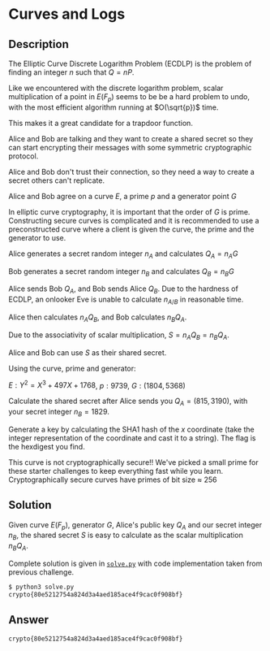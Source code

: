 # Curves and Logs

## Description

The Elliptic Curve Discrete Logarithm Problem (ECDLP) is the problem of finding an integer $n$ such that $Q = nP$.  

Like we encountered with the discrete logarithm problem, scalar multiplication of a point in $E(F_p)$ seems to be be a hard problem to undo, with the most efficient algorithm running at $O(\sqrt{p})$ time.  

This makes it a great candidate for a trapdoor function.  

Alice and Bob are talking and they want to create a shared secret so they can start encrypting their messages with some symmetric cryptographic protocol.  

Alice and Bob don't trust their connection, so they need a way to create a secret others can't replicate.  

Alice and Bob agree on a curve $E$, a prime $p$ and a generator point $G$  

In elliptic curve cryptography, it is important that the order of $G$ is prime. Constructing secure curves is complicated and it is recommended to use a preconstructed curve where a client is given the curve, the prime and the generator to use.  

Alice generates a secret random integer $n_A$ and calculates $Q_A = n_AG$  

Bob generates a secret random integer $n_B$ and calculates $Q_B = n_BG$  

Alice sends Bob $Q_A$, and Bob sends Alice $Q_B$. Due to the hardness of ECDLP, an onlooker Eve is unable to calculate $n_{A/B}$ in reasonable time.  

Alice then calculates $n_AQ_B$, and Bob calculates $n_BQ_A$.  

Due to the associativity of scalar multiplication, $S = n_AQ_B = n_BQ_A$.  

Alice and Bob can use $S$ as their shared secret.  

Using the curve, prime and generator:  

$E: Y^2 = X^3 + 497 X + 1768$, $p: 9739$, $G: (1804,5368)$  

Calculate the shared secret after Alice sends you $Q_A = (815, 3190)$, with your secret integer $n_B = 1829$.  

Generate a key by calculating the SHA1 hash of the $x$ coordinate (take the integer representation of the coordinate and cast it to a string). The flag is the hexdigest you find.  

This curve is not cryptographically secure!! We've picked a small prime for these starter challenges to keep everything fast while you learn. Cryptographically secure curves have primes of bit size ≈ 256

## Solution

Given curve $E(F_p)$, generator $G$, Alice's public key $Q_A$ and our secret integer $n_B$, the shared secret $S$ is easy to calculate as the scalar multiplication $n_BQ_A$.

Complete solution is given in [`solve.py`](./solve.py) with code implementation taken from previous challenge.

```bash
$ python3 solve.py
crypto{80e5212754a824d3a4aed185ace4f9cac0f908bf}
```

## Answer

`crypto{80e5212754a824d3a4aed185ace4f9cac0f908bf}`

